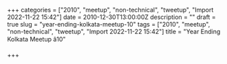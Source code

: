 +++
categories = ["2010", "meetup", "non-technical", "tweetup", "Import 2022-11-22 15:42"]
date = 2010-12-30T13:00:00Z
description = ""
draft = true
slug = "year-ending-kolkata-meetup-10"
tags = ["2010", "meetup", "non-technical", "tweetup", "Import 2022-11-22 15:42"]
title = "Year Ending Kolkata Meetup â10"

+++




